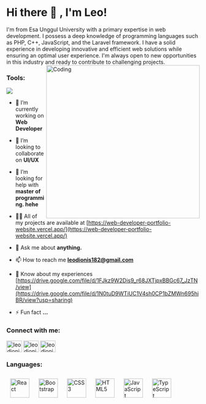 # Hi there 👋 , I'm Leo!
I'm from Esa Unggul University with a primary expertise in web development. I possess a deep knowledge of programming languages such as PHP, C++, JavaScript, and the Laravel framework. I have a solid experience in developing innovative and efficient web solutions while ensuring an optimal user experience. I'm always open to new opportunities in this industry and ready to contribute to challenging projects.
<img align="right" alt="Coding" width="400" src="https://cdn.dribbble.com/users/1162077/screenshots/3848914/programmer.gif">

### Tools:
<p>
    <img src="https://img.shields.io/badge/Text%20Editor-Visual%20Studio%20Code-blue?&logo=visual%20studio%20code&logoColor=blue" />

- 🔭 I’m currently working on **Web Developer**

- 👯 I’m looking to collaborate on **UI/UX**

- 🤝 I’m looking for help with **master of programming. hehe**

- 👨‍💻 All of my projects are available at [https://web-developer-portfolio-website.vercel.app/](https://web-developer-portfolio-website.vercel.app/)

- 💬 Ask me about **anything.**

- 📫 How to reach me **leodionis182@gmail.com**

- 📄 Know about my experiences [https://drive.google.com/file/d/1FJkz9W2Dis9_r68JXTjpxBBGc67_JzTN/view](https://drive.google.com/file/d/1N0tuD9WTiUC1V4sh0CP1bZMWn695hiBR/view?usp=sharing)

- ⚡ Fun fact **...**

<h3 align="left">Connect with me:</h3>
<p align="left">
<a href="https://linkedin.com/in/leodionis" target="blank"><img align="center" src="https://raw.githubusercontent.com/rahuldkjain/github-profile-readme-generator/master/src/images/icons/Social/linked-in-alt.svg" alt="leodionis" height="30" width="40" /></a>
<a href="https://instagram.com/leodioniss" target="blank"><img align="center" src="https://raw.githubusercontent.com/rahuldkjain/github-profile-readme-generator/master/src/images/icons/Social/instagram.svg" alt="leodioniss" height="30" width="40" /></a>
<a href="https://www.youtube.com/c/leodionis" target="blank"><img align="center" src="https://raw.githubusercontent.com/rahuldkjain/github-profile-readme-generator/master/src/images/icons/Social/youtube.svg" alt="leodionis" height="30" width="40" /></a>
</p>

<h3 align="left">Languages:</h3>
<a href="https://reactjs.org/" target="_blank"><img style="margin: 10px" src="https://profilinator.rishav.dev/skills-assets/react-original-wordmark.svg" alt="React" height="50" /></a>  
<a href="https://getbootstrap.com/docs/3.4/javascript/" target="_blank"><img style="margin: 10px" src="https://profilinator.rishav.dev/skills-assets/bootstrap-plain.svg" alt="Bootstrap" height="50" /></a>  
<a href="https://www.w3schools.com/css/" target="_blank"><img style="margin: 10px" src="https://profilinator.rishav.dev/skills-assets/css3-original-wordmark.svg" alt="CSS3" height="50" /></a>  
<a href="https://en.wikipedia.org/wiki/HTML5" target="_blank"><img style="margin: 10px" src="https://profilinator.rishav.dev/skills-assets/html5-original-wordmark.svg" alt="HTML5" height="50" /></a>  
<a href="https://www.javascript.com/" target="_blank"><img style="margin: 10px" src="https://profilinator.rishav.dev/skills-assets/javascript-original.svg" alt="JavaScript" height="50" /></a>  
<a href="https://www.typescriptlang.org/" target="_blank"><img style="margin: 10px" src="https://profilinator.rishav.dev/skills-assets/typescript-original.svg" alt="TypeScript" height="50" /></a>  
</div>

